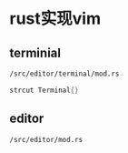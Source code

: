 # rust实现vim

## terminial
```sh
/src/editor/terminal/mod.rs
```
```rs
strcut Terminal{}
```

## editor
```sh
/src/editor/mod.rs
```
